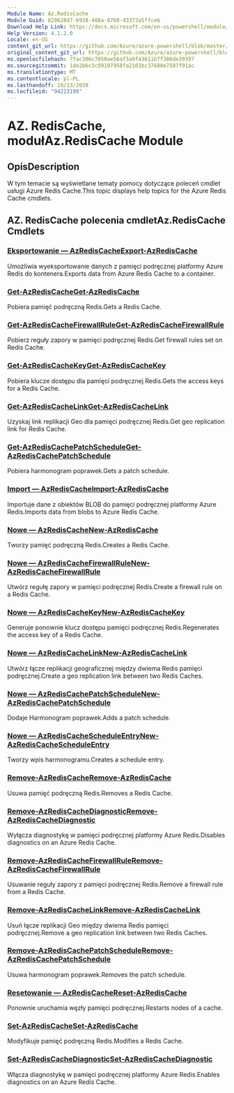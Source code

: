 ```yaml
---
Module Name: Az.RedisCache
Module Guid: 820628d7-6938-488a-8760-43373a5ffce6
Download Help Link: https://docs.microsoft.com/en-us/powershell/module/az.rediscache
Help Version: 4.1.2.0
Locale: en-US
content_git_url: https://github.com/Azure/azure-powershell/blob/master/src/RedisCache/RedisCache/help/Az.RedisCache.md
original_content_git_url: https://github.com/Azure/azure-powershell/blob/master/src/RedisCache/RedisCache/help/Az.RedisCache.md
ms.openlocfilehash: 7fac306c7050ae56af3a9f43611b7f386de39397
ms.sourcegitcommit: 1de2b6c3c99197958fa2101bc37680e7507f91ac
ms.translationtype: MT
ms.contentlocale: pl-PL
ms.lasthandoff: 10/13/2020
ms.locfileid: "94223198"
---
```

# <span data-ttu-id="daacb-101">AZ. RedisCache, moduł</span><span class="sxs-lookup"><span data-stu-id="daacb-101">Az.RedisCache Module</span></span>
## <span data-ttu-id="daacb-102">Opis</span><span class="sxs-lookup"><span data-stu-id="daacb-102">Description</span></span>
<span data-ttu-id="daacb-103">W tym temacie są wyświetlane tematy pomocy dotyczące poleceń cmdlet usługi Azure Redis Cache.</span><span class="sxs-lookup"><span data-stu-id="daacb-103">This topic displays help topics for the Azure Redis Cache cmdlets.</span></span>

## <span data-ttu-id="daacb-104">AZ. RedisCache polecenia cmdlet</span><span class="sxs-lookup"><span data-stu-id="daacb-104">Az.RedisCache Cmdlets</span></span>
### [<span data-ttu-id="daacb-105">Eksportowanie — AzRedisCache</span><span class="sxs-lookup"><span data-stu-id="daacb-105">Export-AzRedisCache</span></span>](Export-AzRedisCache.md)
<span data-ttu-id="daacb-106">Umożliwia wyeksportowanie danych z pamięci podręcznej platformy Azure Redis do kontenera.</span><span class="sxs-lookup"><span data-stu-id="daacb-106">Exports data from Azure Redis Cache to a container.</span></span>

### [<span data-ttu-id="daacb-107">Get-AzRedisCache</span><span class="sxs-lookup"><span data-stu-id="daacb-107">Get-AzRedisCache</span></span>](Get-AzRedisCache.md)
<span data-ttu-id="daacb-108">Pobiera pamięć podręczną Redis.</span><span class="sxs-lookup"><span data-stu-id="daacb-108">Gets a Redis Cache.</span></span>

### [<span data-ttu-id="daacb-109">Get-AzRedisCacheFirewallRule</span><span class="sxs-lookup"><span data-stu-id="daacb-109">Get-AzRedisCacheFirewallRule</span></span>](Get-AzRedisCacheFirewallRule.md)
<span data-ttu-id="daacb-110">Pobierz reguły zapory w pamięci podręcznej Redis.</span><span class="sxs-lookup"><span data-stu-id="daacb-110">Get firewall rules set on Redis Cache.</span></span>

### [<span data-ttu-id="daacb-111">Get-AzRedisCacheKey</span><span class="sxs-lookup"><span data-stu-id="daacb-111">Get-AzRedisCacheKey</span></span>](Get-AzRedisCacheKey.md)
<span data-ttu-id="daacb-112">Pobiera klucze dostępu dla pamięci podręcznej Redis.</span><span class="sxs-lookup"><span data-stu-id="daacb-112">Gets the access keys for a Redis Cache.</span></span>

### [<span data-ttu-id="daacb-113">Get-AzRedisCacheLink</span><span class="sxs-lookup"><span data-stu-id="daacb-113">Get-AzRedisCacheLink</span></span>](Get-AzRedisCacheLink.md)
<span data-ttu-id="daacb-114">Uzyskaj link replikacji Geo dla pamięci podręcznej Redis.</span><span class="sxs-lookup"><span data-stu-id="daacb-114">Get geo replication link for Redis Cache.</span></span>

### [<span data-ttu-id="daacb-115">Get-AzRedisCachePatchSchedule</span><span class="sxs-lookup"><span data-stu-id="daacb-115">Get-AzRedisCachePatchSchedule</span></span>](Get-AzRedisCachePatchSchedule.md)
<span data-ttu-id="daacb-116">Pobiera harmonogram poprawek.</span><span class="sxs-lookup"><span data-stu-id="daacb-116">Gets a patch schedule.</span></span>

### [<span data-ttu-id="daacb-117">Import — AzRedisCache</span><span class="sxs-lookup"><span data-stu-id="daacb-117">Import-AzRedisCache</span></span>](Import-AzRedisCache.md)
<span data-ttu-id="daacb-118">Importuje dane z obiektów BLOB do pamięci podręcznej platformy Azure Redis.</span><span class="sxs-lookup"><span data-stu-id="daacb-118">Imports data from blobs to Azure Redis Cache.</span></span>

### [<span data-ttu-id="daacb-119">Nowe — AzRedisCache</span><span class="sxs-lookup"><span data-stu-id="daacb-119">New-AzRedisCache</span></span>](New-AzRedisCache.md)
<span data-ttu-id="daacb-120">Tworzy pamięć podręczną Redis.</span><span class="sxs-lookup"><span data-stu-id="daacb-120">Creates a Redis Cache.</span></span>

### [<span data-ttu-id="daacb-121">Nowe — AzRedisCacheFirewallRule</span><span class="sxs-lookup"><span data-stu-id="daacb-121">New-AzRedisCacheFirewallRule</span></span>](New-AzRedisCacheFirewallRule.md)
<span data-ttu-id="daacb-122">Utwórz regułę zapory w pamięci podręcznej Redis.</span><span class="sxs-lookup"><span data-stu-id="daacb-122">Create a firewall rule on a Redis Cache.</span></span>

### [<span data-ttu-id="daacb-123">Nowe — AzRedisCacheKey</span><span class="sxs-lookup"><span data-stu-id="daacb-123">New-AzRedisCacheKey</span></span>](New-AzRedisCacheKey.md)
<span data-ttu-id="daacb-124">Generuje ponownie klucz dostępu pamięci podręcznej Redis.</span><span class="sxs-lookup"><span data-stu-id="daacb-124">Regenerates the access key of a Redis Cache.</span></span>

### [<span data-ttu-id="daacb-125">Nowe — AzRedisCacheLink</span><span class="sxs-lookup"><span data-stu-id="daacb-125">New-AzRedisCacheLink</span></span>](New-AzRedisCacheLink.md)
<span data-ttu-id="daacb-126">Utwórz łącze replikacji geograficznej między dwiema Redis pamięci podręcznej.</span><span class="sxs-lookup"><span data-stu-id="daacb-126">Create a geo replication link between two Redis Caches.</span></span>

### [<span data-ttu-id="daacb-127">Nowe — AzRedisCachePatchSchedule</span><span class="sxs-lookup"><span data-stu-id="daacb-127">New-AzRedisCachePatchSchedule</span></span>](New-AzRedisCachePatchSchedule.md)
<span data-ttu-id="daacb-128">Dodaje Harmonogram poprawek.</span><span class="sxs-lookup"><span data-stu-id="daacb-128">Adds a patch schedule.</span></span>

### [<span data-ttu-id="daacb-129">Nowe — AzRedisCacheScheduleEntry</span><span class="sxs-lookup"><span data-stu-id="daacb-129">New-AzRedisCacheScheduleEntry</span></span>](New-AzRedisCacheScheduleEntry.md)
<span data-ttu-id="daacb-130">Tworzy wpis harmonogramu.</span><span class="sxs-lookup"><span data-stu-id="daacb-130">Creates a schedule entry.</span></span>

### [<span data-ttu-id="daacb-131">Remove-AzRedisCache</span><span class="sxs-lookup"><span data-stu-id="daacb-131">Remove-AzRedisCache</span></span>](Remove-AzRedisCache.md)
<span data-ttu-id="daacb-132">Usuwa pamięć podręczną Redis.</span><span class="sxs-lookup"><span data-stu-id="daacb-132">Removes a Redis Cache.</span></span>

### [<span data-ttu-id="daacb-133">Remove-AzRedisCacheDiagnostic</span><span class="sxs-lookup"><span data-stu-id="daacb-133">Remove-AzRedisCacheDiagnostic</span></span>](Remove-AzRedisCacheDiagnostic.md)
<span data-ttu-id="daacb-134">Wyłącza diagnostykę w pamięci podręcznej platformy Azure Redis.</span><span class="sxs-lookup"><span data-stu-id="daacb-134">Disables diagnostics on an Azure Redis Cache.</span></span>

### [<span data-ttu-id="daacb-135">Remove-AzRedisCacheFirewallRule</span><span class="sxs-lookup"><span data-stu-id="daacb-135">Remove-AzRedisCacheFirewallRule</span></span>](Remove-AzRedisCacheFirewallRule.md)
<span data-ttu-id="daacb-136">Usuwanie reguły zapory z pamięci podręcznej Redis.</span><span class="sxs-lookup"><span data-stu-id="daacb-136">Remove a firewall rule from a Redis Cache.</span></span>

### [<span data-ttu-id="daacb-137">Remove-AzRedisCacheLink</span><span class="sxs-lookup"><span data-stu-id="daacb-137">Remove-AzRedisCacheLink</span></span>](Remove-AzRedisCacheLink.md)
<span data-ttu-id="daacb-138">Usuń łącze replikacji Geo między dwiema Redis pamięci podręcznej.</span><span class="sxs-lookup"><span data-stu-id="daacb-138">Remove a geo replication link between two Redis Caches.</span></span>

### [<span data-ttu-id="daacb-139">Remove-AzRedisCachePatchSchedule</span><span class="sxs-lookup"><span data-stu-id="daacb-139">Remove-AzRedisCachePatchSchedule</span></span>](Remove-AzRedisCachePatchSchedule.md)
<span data-ttu-id="daacb-140">Usuwa harmonogram poprawek.</span><span class="sxs-lookup"><span data-stu-id="daacb-140">Removes the patch schedule.</span></span>

### [<span data-ttu-id="daacb-141">Resetowanie — AzRedisCache</span><span class="sxs-lookup"><span data-stu-id="daacb-141">Reset-AzRedisCache</span></span>](Reset-AzRedisCache.md)
<span data-ttu-id="daacb-142">Ponownie uruchamia węzły pamięci podręcznej.</span><span class="sxs-lookup"><span data-stu-id="daacb-142">Restarts nodes of a cache.</span></span>

### [<span data-ttu-id="daacb-143">Set-AzRedisCache</span><span class="sxs-lookup"><span data-stu-id="daacb-143">Set-AzRedisCache</span></span>](Set-AzRedisCache.md)
<span data-ttu-id="daacb-144">Modyfikuje pamięć podręczną Redis.</span><span class="sxs-lookup"><span data-stu-id="daacb-144">Modifies a Redis Cache.</span></span>

### [<span data-ttu-id="daacb-145">Set-AzRedisCacheDiagnostic</span><span class="sxs-lookup"><span data-stu-id="daacb-145">Set-AzRedisCacheDiagnostic</span></span>](Set-AzRedisCacheDiagnostic.md)
<span data-ttu-id="daacb-146">Włącza diagnostykę w pamięci podręcznej platformy Azure Redis.</span><span class="sxs-lookup"><span data-stu-id="daacb-146">Enables diagnostics on an Azure Redis Cache.</span></span>

